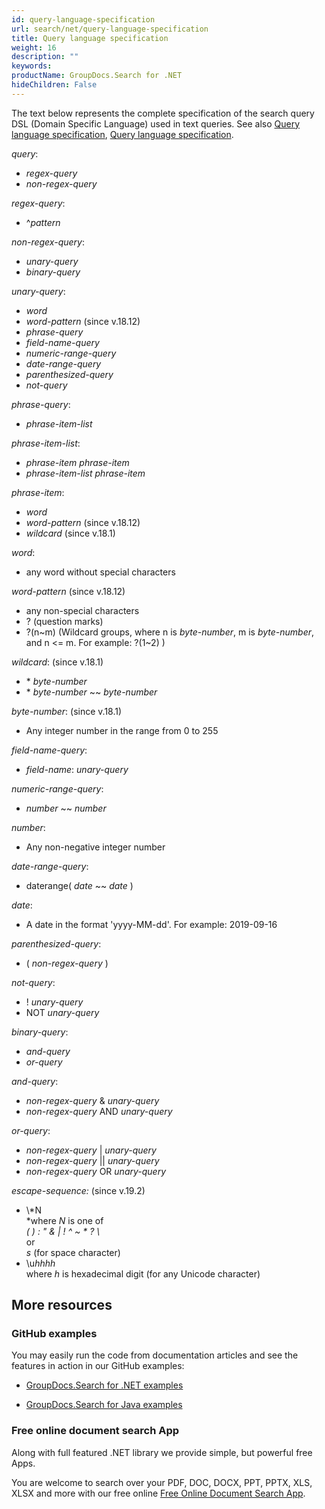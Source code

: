 ```yaml
---
id: query-language-specification
url: search/net/query-language-specification
title: Query language specification
weight: 16
description: ""
keywords: 
productName: GroupDocs.Search for .NET
hideChildren: False
---
```

The text below represents the complete specification of the search query DSL (Domain Specific Language) used in text queries. See also [Query language specification](Query%2Blanguage%2Bspecification.html), [Query language specification](Query%2Blanguage%2Bspecification.html).

*query*:

*   *regex-query*
*   *non-regex-query*

*regex-query*:

*   ^*pattern*

*non-regex-query*:

*   *unary-query*
*   *binary-query*

*unary-query*:

*   *word*
*   *word-pattern* (since v.18.12)
*   *phrase-query*
*   *field-name-query*
*   *numeric-range-query*
*   *date-range-query*
*   *parenthesized-query*
*   *not-query*

*phrase-query*:

*   *phrase-item-list*

*phrase-item-list*:

*   *phrase-item phrase-item*
*   *phrase-item-list phrase-item*

*phrase-item*:

*   *word*
*   *word-pattern* (since v.18.12)
*   *wildcard* (since v.18.1)

*word*:

*   any word without special characters

*word-pattern* (since v.18.12)

*   any non-special characters
*   ? (question marks)
*   ?(n~m) (Wildcard groups, where n is *byte-number*, m is *byte-number*, and n <= m. For example: ?(1~2) )

*wildcard*: (since v.18.1)

*   \* *byte-number*
*   \* *byte-number* ~~ *byte-number*

*byte-number*: (since v.18.1)

*   Any integer number in the range from 0 to 255

*field-name-query*:

*   *field-name*: *unary-query*

*numeric-range-query*:

*   *number* ~~ *number*

*number*:

*   Any non-negative integer number

*date-range-query*:

*   daterange( *date* ~~ *date* )

*date*:

*   A date in the format 'yyyy-MM-dd'. For example: 2019-09-16

*parenthesized-query*:

*   ( *non-regex-query* )

*not-query*:

*   ! *unary-query*
*   NOT *unary-query*

*binary-query*:

*   *and-query*
*   *or-query*

*and-query*:

*   *non-regex-query* & *unary-query*
*   *non-regex-query* AND *unary-query*

*or-query*:

*   *non-regex-query* | *unary-query*
*   *non-regex-query* || *unary-query*
*   *non-regex-query* OR *unary-query*

*escape-sequence:* (since v.19.2)

*   \\*N  
    *where *N* is one of  
    *( ) : " & | ! ^ ~ \* ? \\*  
    or  
    *s* (for space character)
*   \\u*hhhh*  
    where *h* is hexadecimal digit (for any Unicode character)

## More resources

### GitHub examples

You may easily run the code from documentation articles and see the features in action in our GitHub examples:

*   [GroupDocs.Search for .NET examples](https://github.com/groupdocs-search/GroupDocs.Search-for-.NET)
    
*   [GroupDocs.Search for Java examples](https://github.com/groupdocs-search/GroupDocs.Search-for-Java)
    

### Free online document search App

Along with full featured .NET library we provide simple, but powerful free Apps.

You are welcome to search over your PDF, DOC, DOCX, PPT, PPTX, XLS, XLSX and more with our free online [Free Online Document Search App](https://products.groupdocs.app/search).
